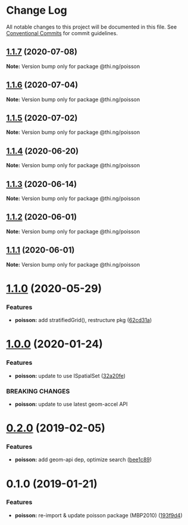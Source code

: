 # Change Log

All notable changes to this project will be documented in this file.
See [Conventional Commits](https://conventionalcommits.org) for commit guidelines.

## [1.1.7](https://github.com/thi-ng/umbrella/compare/@thi.ng/poisson@1.1.6...@thi.ng/poisson@1.1.7) (2020-07-08)

**Note:** Version bump only for package @thi.ng/poisson





## [1.1.6](https://github.com/thi-ng/umbrella/compare/@thi.ng/poisson@1.1.5...@thi.ng/poisson@1.1.6) (2020-07-04)

**Note:** Version bump only for package @thi.ng/poisson





## [1.1.5](https://github.com/thi-ng/umbrella/compare/@thi.ng/poisson@1.1.4...@thi.ng/poisson@1.1.5) (2020-07-02)

**Note:** Version bump only for package @thi.ng/poisson





## [1.1.4](https://github.com/thi-ng/umbrella/compare/@thi.ng/poisson@1.1.3...@thi.ng/poisson@1.1.4) (2020-06-20)

**Note:** Version bump only for package @thi.ng/poisson





## [1.1.3](https://github.com/thi-ng/umbrella/compare/@thi.ng/poisson@1.1.2...@thi.ng/poisson@1.1.3) (2020-06-14)

**Note:** Version bump only for package @thi.ng/poisson





## [1.1.2](https://github.com/thi-ng/umbrella/compare/@thi.ng/poisson@1.1.1...@thi.ng/poisson@1.1.2) (2020-06-01)

**Note:** Version bump only for package @thi.ng/poisson





## [1.1.1](https://github.com/thi-ng/umbrella/compare/@thi.ng/poisson@1.1.0...@thi.ng/poisson@1.1.1) (2020-06-01)

**Note:** Version bump only for package @thi.ng/poisson





# [1.1.0](https://github.com/thi-ng/umbrella/compare/@thi.ng/poisson@1.0.17...@thi.ng/poisson@1.1.0) (2020-05-29)


### Features

* **poisson:** add stratifiedGrid(), restructure pkg ([62cd31a](https://github.com/thi-ng/umbrella/commit/62cd31a87236daaf4089543aa49e847827bb8b55))





# [1.0.0](https://github.com/thi-ng/umbrella/compare/@thi.ng/poisson@0.2.27...@thi.ng/poisson@1.0.0) (2020-01-24)

### Features

* **poisson:** update to use ISpatialSet ([32a20fe](https://github.com/thi-ng/umbrella/commit/32a20fee6dadeed62610ef7d83c1824775cb28af))

### BREAKING CHANGES

* **poisson:** update to use latest geom-accel API

# [0.2.0](https://github.com/thi-ng/umbrella/compare/@thi.ng/poisson@0.1.2...@thi.ng/poisson@0.2.0) (2019-02-05)

### Features

* **poisson:** add geom-api dep, optimize search ([bee1c89](https://github.com/thi-ng/umbrella/commit/bee1c89))

# 0.1.0 (2019-01-21)

### Features

* **poisson:** re-import & update poisson package (MBP2010) ([193f9d4](https://github.com/thi-ng/umbrella/commit/193f9d4))
